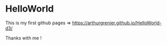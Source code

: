 # HelloWorld
This is my first github pages => https://arthurgrenier.github.io/HelloWorld-d3/

Thanks with me !